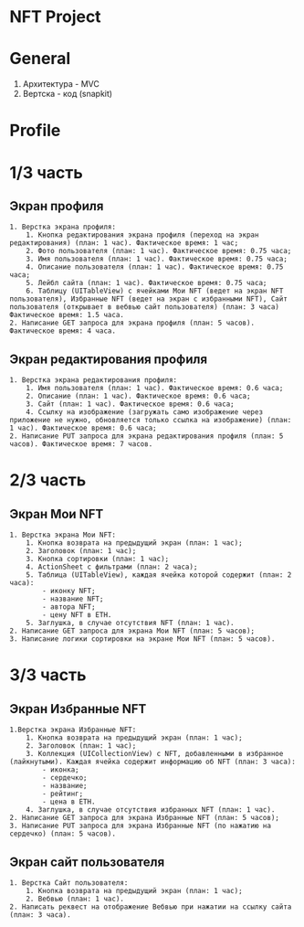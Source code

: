 # NFT Project
# General
1. Архитектура - MVC
2. Вертска - код (snapkit) 

# Profile

# 1/3 часть

## Экран профиля
    1. Верстка экрана профиля:
        1. Кнопка редактирования экрана профиля (переход на экран редактирования) (план: 1 час). Фактическое время: 1 час;
        2. Фото пользователя (план: 1 час). Фактическое время: 0.75 часа;
        3. Имя пользователя (план: 1 час). Фактическое время: 0.75 часа;
        4. Описание пользователя (план: 1 час). Фактическое время: 0.75 часа;
        5. Лейбл сайта (план: 1 час). Фактическое время: 0.75 часа;
        6. Таблицу (UITableView) с ячейками Мои NFT (ведет на экран NFT пользователя), Избранные NFT (ведет на экран с избранными NFT), Сайт пользователя (открывает в вебвью сайт пользователя) (план: 3 часа) Фактическое время: 1.5 часа.
    2. Написание GET запроса для экрана профиля (план: 5 часов). Фактическое время: 4 часа.

## Экран редактирования профиля
    1. Верстка экрана редактирования профиля:
        1. Имя пользователя (план: 1 час). Фактическое время: 0.6 часа;
        2. Описание (план: 1 час). Фактическое время: 0.6 часа;
        3. Сайт (план: 1 час). Фактическое время: 0.6 часа;
        4. Ссылку на изображение (загружать само изображение через приложение не нужно, обновляется только ссылка на изображение) (план: 1 час). Фактическое время: 0.6 часа;
    2. Написание PUT запроса для экрана редактирования профиля (план: 5 часов). Фактическое время: 7 часов.

# 2/3 часть

## Экран Мои NFT
    1. Верстка экрана Мои NFT:
        1. Кнопка возврата на предыдущий экран (план: 1 час);
        2. Заголовок (план: 1 час);
        3. Кнопка сортировки (план: 1 час);
        4. ActionSheet с фильтрами (план: 2 часа);
        5. Таблица (UITableView), каждая ячейка которой содержит (план: 2 часа):
            - иконку NFT;
            - название NFT;
            - автора NFT;
            - цену NFT в ETH.
        5. Заглушка, в случае отсутствия NFT (план: 1 час).
    2. Написание GET запроса для экрана Мои NFT (план: 5 часов);
    3. Написание логики сортировки на экране Мои NFT (план: 5 часов).

# 3/3 часть

## Экран Избранные NFT
    1.Верстка экрана Избранные NFT:
        1. Кнопка возврата на предыдущий экран (план: 1 час);
        2. Заголовок (план: 1 час);
        3. Коллекция (UICollectionView) c NFT, добавленными в избранное (лайкнутыми). Каждая ячейка содержит информацию об NFT (план: 3 часа):
            - иконка;
            - сердечко;
            - название;
            - рейтинг;
            - цена в ETH.
        4. Заглушка, в случае отсутствия избранных NFT (план: 1 час).
    2. Написание GET запроса для экрана Избранные NFT (план: 5 часов);
    3. Написание PUT запроса для экрана Избранные NFT (по нажатию на сердечко) (план: 5 часов).

## Экран сайт пользователя
    1. Верстка Сайт пользователя:
        1. Кнопка возврата на предыдущий экран (план: 1 час);
        2. Вебвью (план: 1 час).
    2. Написать реквест на отображение Вебвью при нажатии на ссылку сайта (план: 3 часа).

